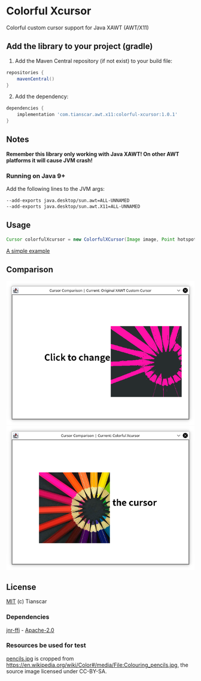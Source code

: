 # Colorful Xcursor
Colorful custom cursor support for Java XAWT (AWT/X11)

## Add the library to your project (gradle)
1. Add the Maven Central repository (if not exist) to your build file:
```groovy
repositories {
    mavenCentral()
}
```

2. Add the dependency:
```groovy
dependencies {
    implementation 'com.tianscar.awt.x11:colorful-xcursor:1.0.1'
}
```

## Notes
**Remember this library only working with Java XAWT! On other AWT platforms it will cause JVM crash!**
### Running on Java 9+
Add the following lines to the JVM args:
```
--add-exports java.desktop/sun.awt=ALL-UNNAMED
--add-exports java.desktop/sun.awt.X11=ALL-UNNAMED
```

## Usage
```java
Cursor colorfulXcursor = new ColorfulXCursor(Image image, Point hotspot, String name);
```
[A simple example](src/test/java/com/tianscar/awt/x11/colorfulxcursor/test/CursorComparison.java)

## Comparison
![Original XAWT Custom Cursor](img0.png)
![Colorful Xcursor](img1.png)

## License
[MIT](/LICENSE) (c) Tianscar  

### Dependencies
[jnr-ffi](https://github.com/jnr/jnr-ffi) - [Apache-2.0](https://github.com/jnr/jnr-ffi/blob/master/LICENSE)

### Resources be used for test
[pencils.jpg](/src/test/resources/pencils.png) is cropped from https://en.wikipedia.org/wiki/Color#/media/File:Colouring_pencils.jpg,
the source image licensed under CC-BY-SA.